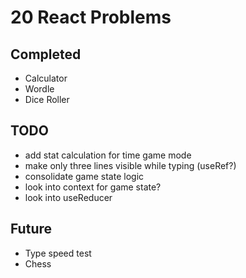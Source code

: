 # 20 React Problems

## Completed
- Calculator
- Wordle
- Dice Roller

## TODO
- add stat calculation for time game mode
- make only three lines visible while typing (useRef?)
- consolidate game state logic
- look into context for game state?
- look into useReducer

## Future
- Type speed test
- Chess